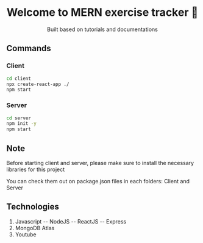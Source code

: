 <h1 align="center">Welcome to MERN exercise tracker 👋</h1>
<p align="center">Built based on tutorials and documentations</p>

## Commands

### Client ###
```sh
cd client
npx create-react-app ./
npm start
```

### Server ###
```sh
cd server
npm init -y
npm start
```


## Note ##
<p color="gray">Before starting client and server, please make sure to install the necessary libraries for this project</p>
<p>You can check them out on package.json files in each folders: Client and Server</p>

## Technologies
1. Javascript
    -- NodeJS
    -- ReactJS
    -- Express
2. MongoDB Atlas
3. Youtube
